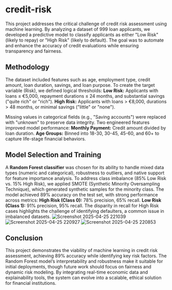 # credit-risk
This project addresses the critical challenge of credit risk assessment using machine learning. By analyzing a dataset of 999 loan applicants, we developed a predictive model to classify applicants as either "Low Risk" (likely to repay) or "High Risk" (likely to default). The goal was to automate and enhance the accuracy of credit evaluations while ensuring transparency and fairness.
## Methodology
The dataset included features such as age, employment type, credit amount, loan duration, savings, and loan purpose. To create the target variable (Risk), we defined logical thresholds:
**Low Risk:** Applicants with loans ≤ €5,000, repayment durations ≤ 24 months, and substantial savings ("quite rich" or "rich").
**High Risk:** Applicants with loans > €8,000, durations > 48 months, or minimal savings ("little" or "none").

Missing values in categorical fields (e.g., "Saving accounts") were replaced with "unknown" to preserve data integrity. Two engineered features improved model performance:
**Monthly Payment:** Credit amount divided by loan duration.
**Age Groups:** Binned into 18-30, 30-45, 45-60, and 60+ to capture life-stage financial behaviors.
## Model Selection and Training
A **Random Forest classifier** was chosen for its ability to handle mixed data types (numeric and categorical), robustness to outliers, and native support for feature importance analysis. To address class imbalance (85% Low Risk vs. 15% High Risk), we applied SMOTE (Synthetic Minority Oversampling Technique), which generated synthetic samples for the minority class.
The model achieved 89% accuracy on the test set, with strong performance across metrics:
**High Risk (Class 0):** 78% precision, 65% recall.
**Low Risk (Class 1):** 91% precision, 95% recall.
The disparity in recall for High Risk cases highlights the challenge of identifying defaulters, a common issue in imbalanced datasets.
![Screenshot 2025-04-25 221039](https://github.com/user-attachments/assets/bbd9264d-89ec-4d56-87ee-ea4b08731cf9)
![Screenshot 2025-04-25 220927](https://github.com/user-attachments/assets/e1d52b1f-9ca2-4f30-bd48-144ac7720554)
![Screenshot 2025-04-25 220853](https://github.com/user-attachments/assets/576360ba-0487-4587-a5e1-d648cb37a659)
## Conclusion
This project demonstrates the viability of machine learning in credit risk assessment, achieving 89% accuracy while identifying key risk factors. The Random Forest model’s interpretability and robustness make it suitable for initial deployments, though future work should focus on fairness and dynamic risk modeling. By integrating real-time economic data and explainability tools, the system can evolve into a scalable, ethical solution for financial institutions.

